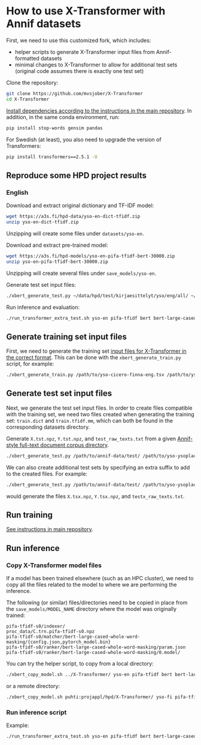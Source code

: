 # How to use X-Transformer with Annif datasets

First, we need to use this customized fork, which includes:

- helper scripts to generate X-Transformer input files from Annif-formatted datasets
- minimal changes to X-Transformer to allow for additional test sets (original code assumes there is exactly one test set)

Clone the repository:

```bash
git clone https://github.com/mvsjober/X-Transformer
cd X-Transformer
```

[Install dependencies according to the instructions in the main repository](https://github.com/OctoberChang/X-Transformer#depedencies-via-conda-environment). In addition, in the same conda environment, run:

```bash
pip install stop-words gensim pandas
```

For Swedish (at least), you also need to upgrade the version of Transformers:

```bash
pip install transformers==2.5.1 -U
```

## Reproduce some HPD project results

### English

Download and extract original dictionary and TF-IDF model:

```bash
wget https://a3s.fi/hpd-data/yso-en-dict-tfidf.zip
unzip yso-en-dict-tfidf.zip
```

Unzipping will create some files under `datasets/yso-en`. 

Download and extract pre-trained model:

```bash
wget https://a3s.fi/hpd-models/yso-en-pifa-tfidf-bert-30000.zip
unzip yso-en-pifa-tfidf-bert-30000.zip
```

Unzipping will create several files under `save_models/yso-en`.

Generate test set input files:

```bash
./xbert_generate_test.py ~/data/hpd/test/kirjaesittelyt/yso/eng/all/ ~/data/hpd/Annif-corpora/vocab/yso-ysoplaces-cicero-fi.tsv datasets/yso-en eng --extra_test kes
```

Run inference and evaluation:

```bash
./run_transformer_extra_test.sh yso-en pifa-tfidf bert bert-large-cased-whole-word-masking kes 128 0 -30000
```

## Generate training set input files

First, we need to generate the training set [input files for X-Transformer in the correct format](https://github.com/OctoberChang/X-Transformer#running-x-transformer-on-customized-datasets). This can be done with the `xbert_generate_train.py` script, for example:

```bash
./xbert_generate_train.py /path/to/yso-cicero-finna-eng.tsv /path/to/yso-ysoplaces-cicero-fi.tsv datasets/yso-en eng
```

## Generate test set input files

Next, we generate the test set input files. In order to create files compatible with the training set, we need two files created when generating the training set: `train.dict` and `train.tfidf.mm`, which can both be found in the corresponding datasets directory.

Generate `X.tst.npz`, `Y.tst.npz`, and `test_raw_texts.txt` from a given [Annif-style full-text document corpus directory](https://github.com/NatLibFi/Annif/wiki/Document-corpus-formats#full-text-document-corpus-directory).

```bash
./xbert_generate_test.py /path/to/annif-data/test/ /path/to/yso-ysoplaces-cicero-fi.tsv datasets/yso-en eng
```

We can also create additional test sets by specifying an extra suffix to add to the created files. For example:

```bash
./xbert_generate_test.py /path/to/annif-data/test/ /path/to/yso-ysoplaces-cicero-fi.tsv datasets/yso-en eng --extra_test x
```

would generate the files `X.tsx.npz`, `Y.tsx.npz`, and `testx_raw_texts.txt`.

## Run training

[See instructions in main repository](https://github.com/OctoberChang/X-Transformer#indexer).

## Run inference

### Copy X-Transformer model files

If a model has been trained elsewhere (such as an HPC cluster), we need to copy all the files related to the model to where we are performing the inference.

The following (or similar) files/directories need to be copied in place from the `save_models/MODEL_NAME` directory where the model was originally trained:

```
pifa-tfidf-s0/indexer/
proc_data/C.trn.pifa-tfidf-s0.npz
pifa-tfidf-s0/matcher/bert-large-cased-whole-word-masking/{config.json,pytorch_model.bin}
pifa-tfidf-s0/ranker/bert-large-cased-whole-word-masking/param.json 
pifa-tfidf-s0/ranker/bert-large-cased-whole-word-masking/0.model/
```

You can try the helper script, to copy from a local directory:


```bash
./xbert_copy_model.sh ../X-Transformer/ yso-en pifa-tfidf bert bert-large-cased-whole-word-masking -30000
```

or a remote directory:

```bash
./xbert_copy_model.sh puhti:projappl/hpd/X-Transformer/ yso-fi pifa-tfidf bert  TurkuNLP/bert-base-finnish-uncased-v1 -50000 yso-fi-new
```

### Run inference script

Example:

```bash
./run_transformer_extra_test.sh yso-en pifa-tfidf bert bert-large-cased-whole-word-masking x 128 0 -30000
```
